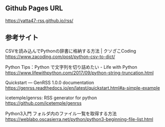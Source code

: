 ## Github Pages URL

https://yatta47-rss.github.io/rss/

## 参考サイト

CSVを読み込んでPythonの辞書に格納する方法 | クソざこCoding  
https://www.zacoding.com/post/python-csv-to-dict/

Python Tips：Python で文字列を切り詰めたい - Life with Python  
https://www.lifewithpython.com/2017/09/python-string-truncation.html

Quickstart — GenRSS 1.0.0 documentation  
https://genrss.readthedocs.io/en/latest/quickstart.html#a-simple-example

icetemple/genrss: RSS generator for python  
https://github.com/icetemple/genrss

Python3入門 フォルダ内のファイル一覧を取得する方法  
https://weblabo.oscasierra.net/python/python3-beginning-file-list.html
